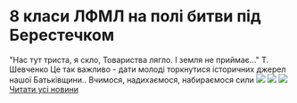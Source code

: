 # 8 класи ЛФМЛ на полі битви під Берестечком
"Нас тут триста, я скло,
Товариства лягло.
І земля не приймає..."
Т. Шевченко
Це так важливо - дати молоді торкнутися історичних джерел нашої Батьківщини..
Вчимося, надихаємося, набираємося сили
![](/images/8-класи-лфмл-на-полі-битви-під-берестечком/berest3.jpg)
![](/images/8-класи-лфмл-на-полі-битви-під-берестечком/berest1.jpg)
![](/images/8-класи-лфмл-на-полі-битви-під-берестечком/berest2.jpg)
[Читати усі новини](/news)

